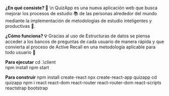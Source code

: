 **¿En qué consiste? 🤔** \n
QuizApp es una nueva aplicación web que busca mejorar los procesos de estudio 📚 de las personas alrededor del mundo mediante la implementación de metodologías de estudio inteligentes y productivas 🌱.

**¿Cómo funciona? 💡**
Gracias al uso de Estructuras de datos se piensa acceder a los bancos de preguntas de cada usuario de manera rápida y que convierta al proceso de Active Recall en una metodología aplicable para todo usuario 👥

**Para ejecutar**
cd .\client\
npm install
npm start


**Para construir**
npm install create-react
npx create-react-app quizapp
cd quizapp
npm i react react-dom react-router react-router-dom react-scripts reactstrap bootstrap
